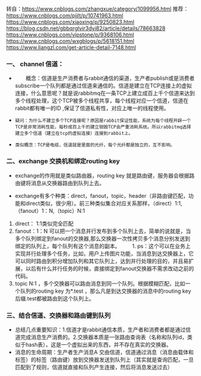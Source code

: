 转自：https://www.cnblogs.com/zhangxue/category/1099956.html
推荐：https://www.cnblogs.com/pjjlt/p/10741963.html
     https://www.cnblogs.com/xiaoxing/p/9250823.html
     https://blog.csdn.net/gbbqrglvir3dyi82/article/details/78663828
     https://www.cnblogs.com/vipstone/p/9368106.html
     https://www.cnblogs.com/wxgblogs/p/5618151.html
     https://www.liangzl.com/get-article-detail-7148.html
### 一、 channel 信道：
- 　　概念：信道是生产消费者与rabbit通信的渠道，生产者publish或是消费者subscribe一个队列都是通过信道来通信的。信道是建立在TCP连接上的虚拟连接，什么意思呢？就是说rabbitmq在一条TCP上建立成百上千个信道来达到多个线程处理，这个TCP被多个线程共享，每个线程对应一个信道，信道在rabbit都有唯一的ID ,保证了信道私有性，对应上唯一的线程使用。
-     疑问：为什么不建立多个TCP连接呢？原因是rabbit保证性能，系统为每个线程开辟一个TCP是非常消耗性能，每秒成百上千的建立销毁TCP会严重消耗系统。所以rabbitmq选择建立多个信道（建立在tcp的虚拟连接）连接到rabbit上。
-     类似概念：TCP是电缆，信道就是里面的光纤，每个光纤都是独立的，互不影响。

###  二、exchange 交换机和绑定routing key
-  exchange的作用就是类似路由器，routing key 就是路由键，服务器会根据路由键将消息从交换器路由到队列上去。

-  exchange有多个种类：direct，fanout，topic，header（非路由键匹配，功能和direct类似，很少用）。前三种类似集合对应关系那样，（direct）1:1,（fanout）1：N,（topic）N:1
1. direct： 1:1类似完全匹配
2. fanout：1：N  可以把一个消息并行发布到多个队列上去，简单的说就是，当多个队列绑定到fanout的交换器,那么交换器一次性拷贝多个消息分别发送到绑定的队列上，每个队列有这个消息的副本。
　　1. ps：这个可以在业务上实现并行处理多个任务，比如，用户上传图片功能，当消息到达交换器上，它可以同时路由到积分增加队列和其它队列上，达到并行处理的目的，并且易扩展，以后有什么并行任务的时候，直接绑定到fanout交换器不需求改动之前的代码。
3. topic   N:1 ，多个交换器可以路由消息到同一个队列。根据模糊匹配，比如一个队列的routing key 为*.test ，那么凡是到达交换器的消息中的routing key 后缀.test都被路由到这个队列上。

### 三、结合信道、交换器和路由键到队列
- 总结几点重要知识：1.信道才是rabbit通信本质，生产者和消费者都是通过信道完成消息生产消费的。2.交换器本质是一张路由查询表（名称和队列id，类似于hash表），这是一个虚拟出来的东西，并不存在真实的交换器。
- 消息的生命周期：生产者生产消息A 交由信道，信道通过消息（消息由载体和标签）的标签（路由键）放到交换器发送到队列上（其实就是查询匹配，一旦匹配到了规则，信道就直接和队列产生连接，然后将消息发送过去）